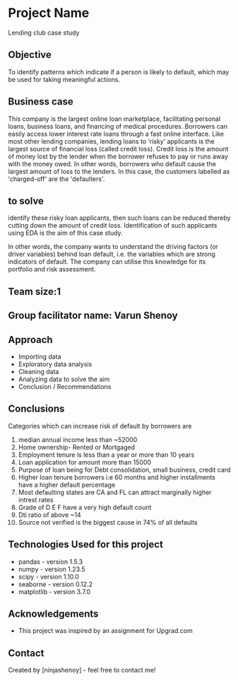 # Project Name
Lending club case study 

## Objective
To identify patterns which indicate if a person is likely to 
default, which may be used for taking meaningful 
actions.

## Business case
This company is the largest online loan marketplace, facilitating personal loans, business loans, and financing of medical procedures. Borrowers can easily access lower interest rate loans through a fast online interface. 
Like most other lending companies, lending loans to ‘risky’ applicants is the largest source of financial loss (called credit loss). Credit loss is the amount of money lost by the lender when the borrower refuses to pay or runs away with the money owed. In other words, borrowers who default cause the largest amount of loss to the lenders. In this case, the customers labelled as 'charged-off' are the 'defaulters'. 

## to solve
identify these risky loan applicants, then such loans can be reduced thereby cutting down the amount of credit loss. Identification of such applicants using EDA is the aim of this case study.

In other words, the company wants to understand the driving factors (or driver variables) behind loan default, i.e. the variables which are strong indicators of default.  The company can utilise this knowledge for its portfolio and risk assessment. 

## Team size:1

## Group facilitator name: Varun Shenoy

## Approach
- Importing data
- Exploratory data analysis
- Cleaning data
- Analyzing data to solve the aim
- Conclusion / Recommendations


## Conclusions
Categories which can increase risk of default by borrowers are

1. median annual income less than ~52000 
2. Home ownership- Rented or Mortgaged
3. Employment tenure is less than a year or more than 10 years
4. Loan application for amount more than 15000
5. Purpose of loan being for Debt consolidation, small business, credit card
6. Higher loan tenure borrowers i.e 60 months and higher installments have a higher default percentage
7. Most defaulting states are CA and FL can attract marginally higher intrest rates
8. Grade of D E F have a very high default count
9. Dti ratio of above ~14
10. Source not verified is the biggest cause in 74% of all defaults




## Technologies Used for this project
- pandas - version 1.5.3
- numpy - version 1.23.5
- scipy - version 1.10.0
- seaborne - version 0.12.2
- matplotlib - version 3.7.0

<!-- As the libraries versions keep on changing, it is recommended to mention the version of library used in this project -->

## Acknowledgements
- This project was inspired by an assignment for Upgrad.com

## Contact
Created by [ninjashenoy] - feel free to contact me!

